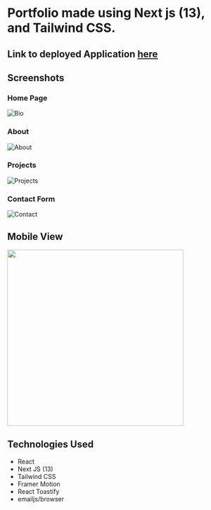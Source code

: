 # Portfolio made using Next js (13), and Tailwind CSS.

## Link to deployed Application [here](https://justin-rajewski.herokuapp.com/)


## Screenshots

### Home Page
![Bio](https://i.imgur.com/BscGFEp.png)

### About 
![About](https://i.imgur.com/3Qsfbh6.png)

### Projects 
![Projects](https://i.imgur.com/SyQqIhT.png)

### Contact Form
![Contact](https://i.imgur.com/HHkPRWU.png)

## Mobile View
<img src="https://media.giphy.com/media/v1.Y2lkPTc5MGI3NjExMTMxZmJkNjYyMDYzOWUyMGY0MjU0NTEzZDVkODQ4NDE2YThlYWExZCZjdD1n/6vFD81cwbNyK0tbCuW/giphy.gif" width="400" >



## Technologies Used

- React
- Next JS (13)
- Tailwind CSS
- Framer Motion
- React Toastify
- emailjs/browser

